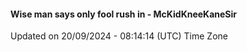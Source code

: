 #### Wise man says only fool rush in - McKidKneeKaneSir
Updated on 20/09/2024 - 08:14:14 (UTC) Time Zone
